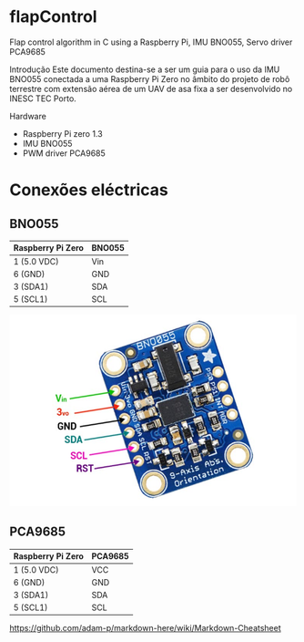# flapControl
Flap control algorithm in C using a Raspberry Pi, IMU BNO055, Servo driver PCA9685

Introdução
Este documento destina-se a ser um guia para o uso da IMU BNO055 conectada a uma Raspberry Pi Zero no âmbito do projeto de robô terrestre com extensão aérea de um UAV de asa fixa a ser desenvolvido no INESC TEC Porto.

Hardware
- Raspberry Pi zero 1.3
- IMU BNO055
- PWM driver PCA9685

# Conexões eléctricas

## BNO055

Raspberry Pi Zero |	BNO055
--- | ---
1 (5.0 VDC) |	Vin
6 (GND) |	GND
3 (SDA1) |	SDA
5 (SCL1) |	SCL

![alt text](https://github.com/oarcanjomiguel/flapControl/blob/main/BNO055-Pinout.jpg "BNO055 board")

## PCA9685

Raspberry Pi Zero | PCA9685
--- | ---
1 (5.0 VDC) | VCC
6 (GND) | GND
3 (SDA1) | SDA
5 (SCL1) | SCL


https://github.com/adam-p/markdown-here/wiki/Markdown-Cheatsheet
